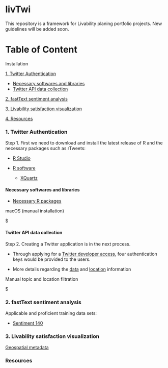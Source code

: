 # livTwi
This repository is a framework for Livability planing portfolio projects. New guidelines will be added soon.

# Table of Content

Installation 

[1. Twitter Authentication](https://github.com/NextUrban/livTwi/blob/master/README.md#1-twitter-authentication)

   * [Necessary softwares and libraries]()
   * [Twitter API data collection]()

[2. fastText sentiment analysis](https://github.com/NextUrban/livTwi/blob/master/README.md#2-fasttext-sentiment-analysis)

[3. Livability satisfaction visualization](https://github.com/NextUrban/livTwi/blob/master/README.md#3-livability-satisfaction-visualization)

[4. Resources]()

### 1. Twitter Authentication


Step 1. First we need to download and install the latest release of R and the necessary packages such as rTweets:

* [R Studio](https://rstudio.com/products/rstudio/download/)

* [R software](https://cran.r-project.org/bin/macosx/)
  * [XQuartz](https://www.xquartz.org/)

#### Necessary softwares and libraries

* [Necessary R packages](https://cran.r-project.org/web/packages/nat/vignettes/Installation.html)

macOS (manual installation)

$


#### Twitter API data collection

Step 2. Creating a Twitter application is in the next process.

  * Through applying for a [Twitter developer access](https://developer.twitter.com/en/apply-for-access), four authentication keys would be provided to the users. 

  * More details regarding the [data]() and [location](https://developer.twitter.com/en/docs/tutorials/filtering-tweets-by-location) information

Manual topic and location filtration

$ 


### 2. fastText sentiment analysis
Applicable and proficient training data sets:

 * [Sentiment 140](http://help.sentiment140.com/for-students)
 
 
 
 ### 3. Livability satisfaction visualization
 
 [Geospatial metadata](https://developer.twitter.com/en/docs/tutorials/tweet-geo-metadata)
 
 
 ### Resources
